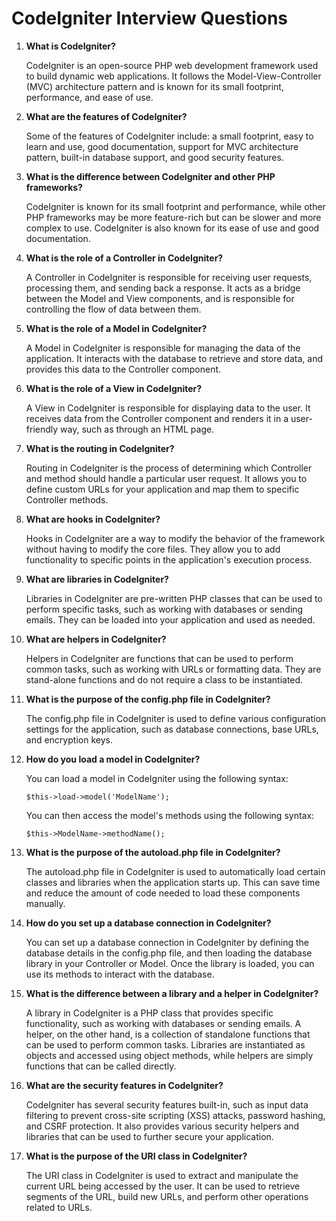 # CodeIgniter Interview Questions

1. **What is CodeIgniter?**
    
    CodeIgniter is an open-source PHP web development framework used to build dynamic web applications. It follows the Model-View-Controller (MVC) architecture pattern and is known for its small footprint, performance, and ease of use.

2. **What are the features of CodeIgniter?**
    
    Some of the features of CodeIgniter include: a small footprint, easy to learn and use, good documentation, support for MVC architecture pattern, built-in database support, and good security features.

3. **What is the difference between CodeIgniter and other PHP frameworks?**
    
    CodeIgniter is known for its small footprint and performance, while other PHP frameworks may be more feature-rich but can be slower and more complex to use. CodeIgniter is also known for its ease of use and good documentation.

4. **What is the role of a Controller in CodeIgniter?**
    
    A Controller in CodeIgniter is responsible for receiving user requests, processing them, and sending back a response. It acts as a bridge between the Model and View components, and is responsible for controlling the flow of data between them.

5. **What is the role of a Model in CodeIgniter?**
    
    A Model in CodeIgniter is responsible for managing the data of the application. It interacts with the database to retrieve and store data, and provides this data to the Controller component.

6. **What is the role of a View in CodeIgniter?**
    
    A View in CodeIgniter is responsible for displaying data to the user. It receives data from the Controller component and renders it in a user-friendly way, such as through an HTML page.

7. **What is the routing in CodeIgniter?**
    
    Routing in CodeIgniter is the process of determining which Controller and method should handle a particular user request. It allows you to define custom URLs for your application and map them to specific Controller methods.

8. **What are hooks in CodeIgniter?**
    
    Hooks in CodeIgniter are a way to modify the behavior of the framework without having to modify the core files. They allow you to add functionality to specific points in the application's execution process.

9. **What are libraries in CodeIgniter?**
    
    Libraries in CodeIgniter are pre-written PHP classes that can be used to perform specific tasks, such as working with databases or sending emails. They can be loaded into your application and used as needed.

10. **What are helpers in CodeIgniter?**
    
    Helpers in CodeIgniter are functions that can be used to perform common tasks, such as working with URLs or formatting data. They are stand-alone functions and do not require a class to be instantiated.

11. **What is the purpose of the config.php file in CodeIgniter?**
    
    The config.php file in CodeIgniter is used to define various configuration settings for the application, such as database connections, base URLs, and encryption keys.

12. **How do you load a model in CodeIgniter?**
    
    You can load a model in CodeIgniter using the following syntax:

    ```$this->load->model('ModelName');```

    You can then access the model's methods using the following syntax:

    ```$this->ModelName->methodName();```

13. **What is the purpose of the autoload.php file in CodeIgniter?**
    
    The autoload.php file in CodeIgniter is used to automatically load certain classes and libraries when the application starts up. This can save time and reduce the amount of code needed to load these components manually.

14. **How do you set up a database connection in CodeIgniter?**
    
    You can set up a database connection in CodeIgniter by defining the database details in the config.php file, and then loading the database library in your Controller or Model. Once the library is loaded, you can use its methods to interact with the database.

15. **What is the difference between a library and a helper in CodeIgniter?**
    
    A library in CodeIgniter is a PHP class that provides specific functionality, such as working with databases or sending emails. A helper, on the other hand, is a collection of standalone functions that can be used to perform common tasks. Libraries are instantiated as objects and accessed using object methods, while helpers are simply functions that can be called directly.

16. **What are the security features in CodeIgniter?**
    
    CodeIgniter has several security features built-in, such as input data filtering to prevent cross-site scripting (XSS) attacks, password hashing, and CSRF protection. It also provides various security helpers and libraries that can be used to further secure your application.

17. **What is the purpose of the URI class in CodeIgniter?**
    
    The URI class in CodeIgniter is used to extract and manipulate the current URL being accessed by the user. It can be used to retrieve segments of the URL, build new URLs, and perform other operations related to URLs.
